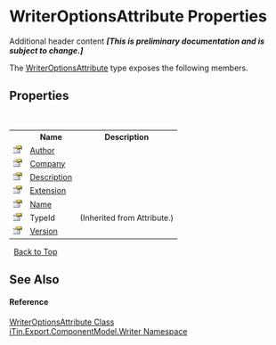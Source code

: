 # WriterOptionsAttribute Properties
Additional header content _**\[This is preliminary documentation and is subject to change.\]**_

The <a href="aec559c6-5038-bfe4-63cf-3b9751d28888">WriterOptionsAttribute</a> type exposes the following members.


## Properties
&nbsp;<table><tr><th></th><th>Name</th><th>Description</th></tr><tr><td>![Public property](media/pubproperty.gif "Public property")</td><td><a href="14f0c61f-bf7a-88b0-fd2c-0e07a87974b9">Author</a></td><td /></tr><tr><td>![Public property](media/pubproperty.gif "Public property")</td><td><a href="2ed49df1-1245-f307-b477-7f889efc915b">Company</a></td><td /></tr><tr><td>![Public property](media/pubproperty.gif "Public property")</td><td><a href="127ef3ef-ab4d-1bef-6038-c219a080f19e">Description</a></td><td /></tr><tr><td>![Public property](media/pubproperty.gif "Public property")</td><td><a href="5d0c7bde-1839-edfd-b0e7-ada2fdd9de7b">Extension</a></td><td /></tr><tr><td>![Public property](media/pubproperty.gif "Public property")</td><td><a href="aaa39ca1-7072-3b17-e7c2-57857818b254">Name</a></td><td /></tr><tr><td>![Public property](media/pubproperty.gif "Public property")</td><td>TypeId</td><td> (Inherited from Attribute.)</td></tr><tr><td>![Public property](media/pubproperty.gif "Public property")</td><td><a href="9a4af9ff-1dc1-8ec1-8e83-cc323d524163">Version</a></td><td /></tr></table>&nbsp;
<a href="#writeroptionsattribute-properties">Back to Top</a>

## See Also


#### Reference
<a href="aec559c6-5038-bfe4-63cf-3b9751d28888">WriterOptionsAttribute Class</a><br /><a href="37973b78-6b66-1218-9d7d-14680ab2aeda">iTin.Export.ComponentModel.Writer Namespace</a><br />